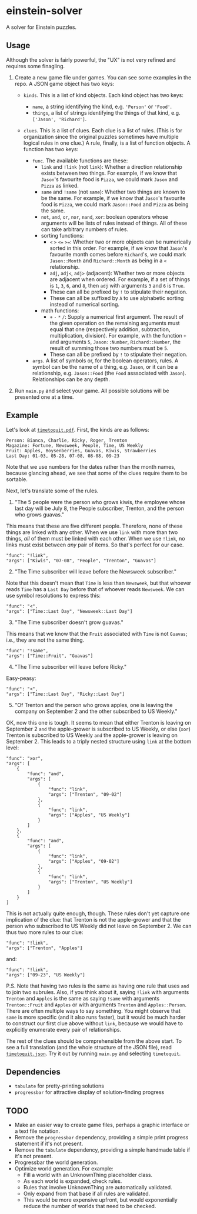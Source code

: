 # einstein-solver
A solver for Einstein puzzles.

## Usage

Although the solver is fairly powerful, the "UX" is not very refined and requires some finagling.

1. Create a new game file under games. You can see some examples in the repo. A JSON game object has two keys:
   
    -  `kinds`. This is a list of kind objects. Each kind object has two keys:  
        - `name`, a string identifying the kind, e.g. `'Person'` or `'Food'`.
        - `things`, a list of strings identifying the things of that kind, e.g. `['Jason', 'Richard']`.
  
    - `clues`. This is a list of clues. Each clue is a list of rules.
    (This is for organization since the original puzzles sometimes have multiple logical rules in one clue.) 
    A rule, finally, is a list of function objects. A function has two keys:
        - `func`. The available functions are these:  
            - `link` and `!link` (not `link`): Whether a direction relationship exists between two things. For example, if we know that `Jason`'s favourite food is `Pizza`, we could mark `Jason` and `Pizza` as linked.
            - `same` and `!same` (not `same`): Whether two things are known to be the same. For example, if we know that `Jason`'s favourite food is `Pizza`, we could mark `Jason::Food` and `Pizza` as being the same.
            - `not`, `and`, `or`, `nor`, `nand`, `xor`: boolean operators whose arguments will be lists of rules instead of things. All of these can take arbitrary numbers of rules.
            - sorting functions:
              - `<` `>` `<=` `>=`: Whether two or more objects can be numerically sorted in this order. For example, if we know that `Jason`'s favourite month comes before `Richard`'s, we could mark `Jason::Month` and `Richard::Month` as being in a `<` relationship.
              - `adj`, `adj<`, `adj>` (adjacent): Whether two or more objects are adjacent when ordered. For example, if a set of things is `1`, `3`, `6`, and `8`, then `adj` with arguments `3` and `6` is `True`.
              - These can all be prefixed by `!` to stipulate their negation.
              - These can all be suffixed by `A` to use alphabetic sorting instead of numerical sorting.
            - math functions:
              - `+` `-` `*` `/`: Supply a numerical first argument. The result of the given operation on the remaining arguments must equal that one (respectively addition, subtraction, multiplication, division). For example, with the function `+` and arguments `5`, `Jason::Number`, `Richard::Number`, the result of summing those two numbers must be `5`.
              - These can all be prefixed by `!` to stipulate their negation.
        - `args`. A list of symbols or, for the boolean operators, rules. A symbol can be the name of a thing, e.g. `Jason`, or it can be a relationship, e.g. `Jason::Food` (the `Food` asssociated with `Jason`). Relationships can be any depth.

2. Run `main.py` and select your game. All possible solutions will be presented one at a time.

## Example

Let's look at [`timetoquit.pdf`](src/games/sources/timetoquit.pdf). First, the kinds are as follows:

```
Person: Bianca, Charlie, Ricky, Roger, Trenton
Magazine: Fortune, Newsweek, People, Time, US Weekly
Fruit: Apples, Boysenberries, Guavas, Kiwis, Strawberries
Last Day: 01-03, 05-28, 07-08, 08-08, 09-23
```

Note that we use numbers for the dates rather than the month names, because glancing ahead, we see that some of the clues require them to be sortable.

Next, let's translate some of the rules.

1. "The 5 people were the person who grows kiwis, the employee whose last day will be July 8, the People subscriber, Trenton, and the person who grows guavas."

This means that these are five different people. Therefore, none of these things are linked with any other. When we use `link` with more than two things, *all* of them must be linked with each other. When we use `!link`, no links must exist between *any* pair of items. So that's perfect for our case.

```
"func": "!link",
"args": ["Kiwis", "07-08", "People", "Trenton", "Guavas"]
```

2. "The Time subscriber will leave before the Newsweek subscriber."

Note that this doesn't mean that `Time` is less than `Newsweek`, but that whoever reads `Time` has a `Last Day` before that of whoever reads `Newsweek`. We can use symbol resolutions to express this:

```
"func": "<",
"args": ["Time::Last Day", "Newsweek::Last Day"]
```

3. "The Time subscriber doesn't grow guavas."

This means that we know that the `Fruit` associated with `Time` is not `Guavas`; i.e., they are not the same thing.

```
"func": "!same",
"args": ["Time::Fruit", "Guavas"]
```

4. "The Time subscriber will leave before Ricky."

Easy-peasy:

```
"func": "<",
"args": ["Time::Last Day", "Ricky::Last Day"]
```

5. "Of Trenton and the person who grows apples, one is leaving the company on September 2 and the other subscribed to US Weekly."

OK, now this one is tough. It seems to mean that either Trenton is leaving on September 2 `and` the apple-grower is subscribed to US Weekly, or else (`xor`) Trenton is subscribed to US Weekly `and` the apple-grower is leaving on September 2. This leads to a triply nested structure using `link` at the bottom level:

```
"func": "xor",
"args": [
    {
        "func": "and",
        "args": [
            {
                "func": "link",
                "args": ["Trenton", "09-02"]
            },
            {
                "func": "link",
                "args": ["Apples", "US Weekly"]
            }
        ]
    },
    {
        "func": "and",
        "args": [
            {
                "func": "link",
                "args": ["Apples", "09-02"]
            },
            {
                "func": "link",
                "args": ["Trenton", "US Weekly"]
            }
        ]
    }
]
```

This is not actually quite enough, though. These rules don't yet capture one implication of the clue: that Trenton is not the apple-grower and that the person who subscribed to US Weekly did not leave on September 2. We can thus two more rules to our clue:

```
"func": "!link",
"args": ["Trenton", "Apples"]
```

and:

```
"func": "!link",
"args": ["09-23", "US Weekly"]
```

P.S. Note that having two rules is the same as having one rule that uses `and` to join two subrules. Also, if you think about it, saying `!link` with arguments `Trenton` and `Apples` is the same as saying `!same` with arguments `Trenton::Fruit` and `Apples` or with arguments `Trenton` and `Apples::Person`. There are often multiple ways to say something. You might observe that `same` is more specific (and it also runs faster), but it would be much harder to construct our first clue above without `link`, because we would have to explicitly enumerate every pair of relationships.

The rest of the clues should be comprehensible from the above start. To see a full translation (and the whole structure of the JSON file), read [`timetoquit.json`](src/games/timetoquit.json). Try it out by running `main.py` and selecting `timetoquit`.

## Dependencies

* `tabulate` for pretty-printing solutions
* `progressbar` for attractive display of solution-finding progress


## TODO

* Make an easier way to create game files, perhaps a graphic interface or a text file notation.
* Remove the `progressbar` dependency, providing a simple print progress statement if it's not present.
* Remove the `tabulate` dependency, providing a simple handmade table if it's not present.
* Progressbar the world generation.
* Optimize world generation. For example:
  * Fill a world with an UnknownThing placeholder class.
  * As each world is expanded, check rules.
  * Rules that involve UnknownThing are automatically validated.
  * Only expand from that base if all rules are validated.
  * This would be more expensive upfront, but would exponentially reduce the number of worlds that need to be checked.
